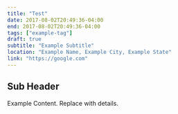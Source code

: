 ```yaml
---
title: "Test"
date: 2017-08-02T20:49:36-04:00
end: 2017-08-02T20:49:36-04:00
tags: ["example-tag"]
draft: true
subtitle: "Example Subtitle"
location: "Example Name, Example City, Example State"
link: "https://google.com"
---
```


<!--more-->

## Sub Header

Example Content. Replace with details.

